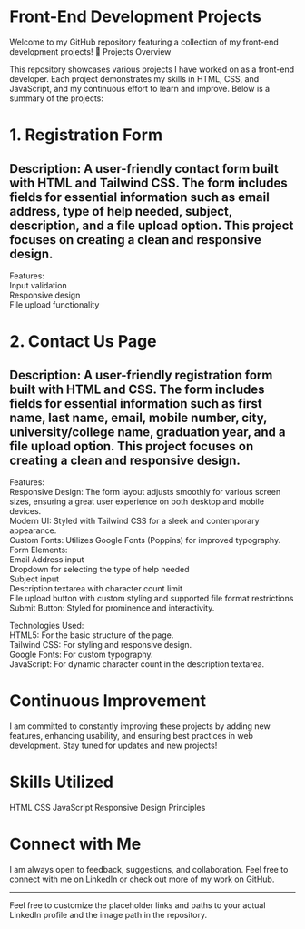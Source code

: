 # Front-End Development Projects

Welcome to my GitHub repository featuring a collection of my front-end development projects! 🚀
Projects Overview

This repository showcases various projects I have worked on as a front-end developer. Each project demonstrates my skills in HTML, CSS, and JavaScript, and my continuous effort to learn and improve. Below is a summary of the projects:

# 1. Registration Form

## Description: A user-friendly contact form built with HTML and Tailwind CSS. The form includes fields for essential information such as email address, type of help needed, subject, description, and a file upload option. This project focuses on creating a clean and responsive design.

Features:<br>
        Input validation
        <br>
        Responsive design
        <br>
        File upload functionality

# 2. Contact Us Page

## Description: A user-friendly registration form built with HTML and CSS. The form includes fields for essential information such as first name, last name, email, mobile number, city, university/college name, graduation year, and a file upload option. This project focuses on creating a clean and responsive design.

Features: <br>
        Responsive Design: The form layout adjusts smoothly for various screen sizes, ensuring a great user experience on both desktop and mobile devices.
        <br>
        Modern UI: Styled with Tailwind CSS for a sleek and contemporary appearance.
        <br>
        Custom Fonts: Utilizes Google Fonts (Poppins) for improved typography.
        <br>
        Form Elements:<br>
                Email Address input
                <br>
                Dropdown for selecting the type of help needed
                <br>
                Subject input
                <br>
                Description textarea with character count limit
                <br>
                File upload button with custom styling and supported file format restrictions
                <br>
        Submit Button: Styled for prominence and interactivity.

Technologies Used:<br>
        HTML5: For the basic structure of the page.
        <br>
        Tailwind CSS: For styling and responsive design.
        <br>
        Google Fonts: For custom typography.
        <br>
        JavaScript: For dynamic character count in the description textarea.

# Continuous Improvement

I am committed to constantly improving these projects by adding new features, enhancing usability, and ensuring best practices in web development. Stay tuned for updates and new projects!

# Skills Utilized

HTML
CSS
JavaScript
Responsive Design Principles

# Connect with Me

I am always open to feedback, suggestions, and collaboration. Feel free to connect with me on LinkedIn or check out more of my work on GitHub.
________________________________________________________________________________________________________________________________________________________________________________________

Feel free to customize the placeholder links and paths to your actual LinkedIn profile and the image path in the repository.
